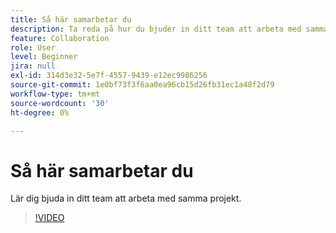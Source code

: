 ```yaml
---
title: Så här samarbetar du
description: Ta reda på hur du bjuder in ditt team att arbeta med samma projekt
feature: Collaboration
role: User
level: Beginner
jira: null
exl-id: 314d3e32-5e7f-4557-9439-e12ec9986256
source-git-commit: 1e0bf73f3f6aa0ea96cb15d26fb31ec1a48f2d79
workflow-type: tm+mt
source-wordcount: '30'
ht-degree: 0%

---
```


# Så här samarbetar du

Lär dig bjuda in ditt team att arbeta med samma projekt.

>[!VIDEO](https://video.tv.adobe.com/v/3420253?quality=12&learn=on&hidetitle=true)
